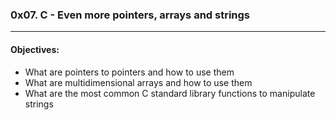 ### 0x07. C - Even more pointers, arrays and strings  
---  
#### Objectives:  
- What are pointers to pointers and how to use them  
- What are multidimensional arrays and how to use them  
- What are the most common C standard library functions to manipulate strings  